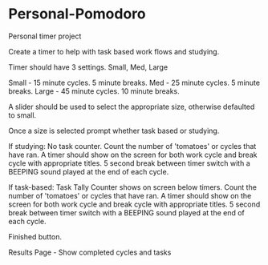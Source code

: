 # Personal-Pomodoro
Personal timer project

Create a timer to help with task based work flows and studying. 


Timer should have 3 settings. Small, Med, Large


Small - 15 minute cycles. 5 minute breaks. 
Med - 25 minute cycles. 5 minute breaks. 
Large - 45 minute cycles. 10 minute breaks. 

A slider should be used to select the appropriate size, otherwise defaulted to small. 

Once a size is selected prompt whether task based or studying. 

If studying: 
	No task counter. Count the number of 'tomatoes' or cycles that have ran. 
	A timer should show on the screen for both work cycle and break cycle with appropriate titles. 
	5 second break between timer switch with a BEEPING sound played at the end of each cycle. 
	
	
If task-based: 
	Task Tally Counter shows on screen below timers. 
	Count the number of 'tomatoes' or cycles that have ran. 
	A timer should show on the screen for both work cycle and break cycle with appropriate titles. 
	5 second break between timer switch with a BEEPING sound played at the end of each cycle. 
	
	
Finished button. 

Results Page - Show completed cycles and tasks 
